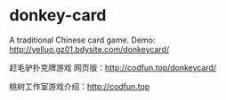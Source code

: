 # donkey-card
A traditional Chinese card game.
Demo: http://yelluo.gz01.bdysite.com/donkeycard/

赶毛驴扑克牌游戏
网页版：http://codfun.top/donkeycard/

桃树工作室游戏介绍：http://codfun.top
